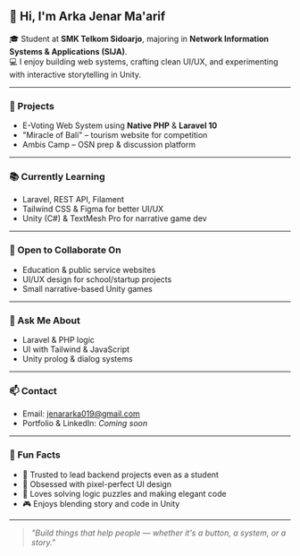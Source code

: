 ## 👋 Hi, I'm Arka Jenar Ma'arif

🎓 Student at **SMK Telkom Sidoarjo**, majoring in **Network Information Systems & Applications (SIJA)**.  
💻 I enjoy building web systems, crafting clean UI/UX, and experimenting with interactive storytelling in Unity.

---

### 🚀 Projects
- E-Voting Web System using **Native PHP** & **Laravel 10**
- "Miracle of Bali" – tourism website for competition
- Ambis Camp – OSN prep & discussion platform

---

### 📚 Currently Learning
- Laravel, REST API, Filament
- Tailwind CSS & Figma for better UI/UX
- Unity (C#) & TextMesh Pro for narrative game dev

---

### 🤝 Open to Collaborate On
- Education & public service websites  
- UI/UX design for school/startup projects  
- Small narrative-based Unity games

---

### 💬 Ask Me About
- Laravel & PHP logic  
- UI with Tailwind & JavaScript  
- Unity prolog & dialog systems

---

### 📫 Contact
- Email: jenararka019@gmail.com  
- Portfolio & LinkedIn: *Coming soon*

---

### 🎯 Fun Facts
- 🥇 Trusted to lead backend projects even as a student
- 🎨 Obsessed with pixel-perfect UI design
- 🧠 Loves solving logic puzzles and making elegant code
- 🎮 Enjoys blending story and code in Unity

---

> _"Build things that help people — whether it's a button, a system, or a story."_

